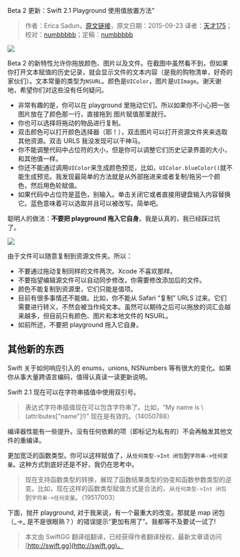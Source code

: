 Beta 2 更新：Swift 2.1 Playground 使用值放置方法"

> 作者：Erica Sadun，[原文链接](http://ericasadun.com/2015/09/23/new-to-beta-2-swift-2-1-playground-value-drops-swiftlang/)，原文日期：2015-09-23
> 译者：[天才175](http://weibo.com/u/2916092907)；校对：[numbbbbb](http://numbbbbb.com/)；定稿：[numbbbbb](http://numbbbbb.com/)
  







![](http://swift.gg/img/articles/new-to-beta-2-swift-2-1-playground-value-drops-swiftlang/Color-AppScreenSnapz001.png1450226715.996496)

Beta 2 的新特性允许你拖放颜色、图片以及文件。在截图中虽然看不到，但如果你打开文本赋值的历史记录，就会显示文件的文本内容（是我的购物清单，好奇的家伙们）。文本常量的类型为`NSURL`。颜色是`UIColor`，图片是`UIImage`。谢天谢地，希望你们对这些没有任何疑问。



* 非常有趣的是，你可以在 playground 里拖动它们。所以如果你不小心把一张图片放在了颜色那一行，直接拖到 图片赋值那里就行。
* 你也可以选择将拖动的物品进行复制。
* 双击颜色可以打开颜色选择器（耶！），双击图片可以打开资源文件夹来选取其他资源。双击 URLS 我没发现可以干神马。
* 你不能调整代码中占位符的大小，但是你可以调整它们历史记录界面的大小，和其他值一样。
* 你还不能通过调用`UIColor`来生成颜色预览，比如，`UIColor.blueColor()`就不能生成预览。我发现最简单的方法就是从外部拖进来或者复制/拖另一个颜色，然后用色轮赋值。
* 如果代码中占位符是蓝色，别输入。单击关闭它或者直接用键盘输入内容替换它。蓝色意味着可以选取并且可以被改写。简单吧。

聪明人的做法：**不要把 playground 拖入它自身**。我是认真的，我已经踩过坑了。

![](http://swift.gg/img/articles/new-to-beta-2-swift-2-1-playground-value-drops-swiftlang/Screen-Shot-2015-09-23-at-8.30.41-PM.png1450226717.1296368)

由于文件可以随意复制到资源文件夹。所以：

* 不要通过拖动复制同样的文件两次。Xcode 不喜欢那样。
* 不要指望编辑源文件可以自动同步修改，你需要修改添加后的文件。
* 颜色不能复制到资源里，它们只能是值项。
* 目前有很多事情还不能做。比如，你不能从 Safari “复制” URLS 过来。它们需要进行转义，不然会被当作纯文本。虽然可以期待之后可以拖放的词汇会越来越多，但目前只有颜色、图片和本地文件的 NSURL。
* 如前所述，不要把 playground 拖入它自身。

## 其他新的东西

Swift 关于如何响应引入的 enums，unions, NSNumbers 等有很大的变化。如果你从事大量跨语言编码，值得认真读一读更新说明。

Swift 2.1 现在可以在字符串插值中使用双引号。

> 表达式字符串插值现在可以包含字符串了。比如，“My name is \ (attributes["name"]!)” 现在是有效的。（14050788）

编译器性能有一些提升。没有任何依赖的项（即标记为私有的）不会再触发其他文件的重编译。

更加宽泛的函数类型。你可以这样赋值了，从`任何类型->Int 闭包`到`字符串->任何变量`。这种方式到底好还是不好，我仍在思考中。

> 现在支持函数类型的转换，展现了函数结果类型的协变和函数参数类型的逆变。比如，现在这样的函数类型赋值方式是合法的，从`任何类型->Int 闭包`到`字符串->任何变量`。（19517003）

下面，抛开 playground, 对于我来说，有一个最重大的改变。那就是 map 闭包（\_->\_ 是不是很眼熟？）的错误提示“更加有用了”。我都等不及要试一试了!
> 本文由 SwiftGG 翻译组翻译，已经获得作者翻译授权，最新文章请访问 [http://swift.gg](http://swift.gg)。